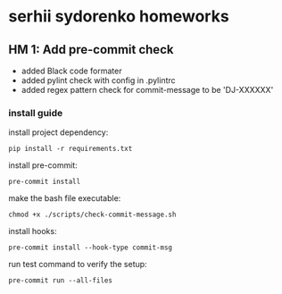 # serhii sydorenko homeworks

## HM 1: Add pre-commit check

* added Black code formater
* added pylint check with config in .pylintrc
* added regex pattern check for commit-message to be 'DJ-XXXXXX'

### install guide

install project dependency:

```
pip install -r requirements.txt
```

install pre-commit:

```
pre-commit install
```

make the bash file executable:

```commandline
chmod +x ./scripts/check-commit-message.sh
```

install hooks:

```
pre-commit install --hook-type commit-msg
```

run test command to verify the setup:

```
pre-commit run --all-files
```
